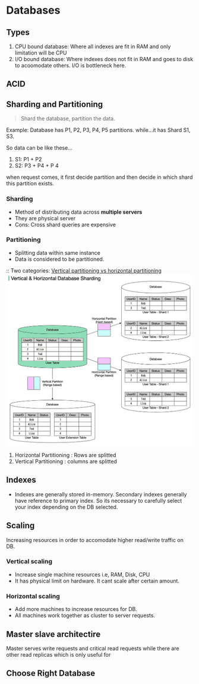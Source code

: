 # Databases

## Types
1. CPU bound database: Where all indexes are fit in RAM and only limitation will be CPU
2. I/O bound database: Where indexes does not fit in RAM and goes to disk to acoomodate others. I/O is bottleneck here.

## ACID

## Sharding and Partitioning
> Shard the database, partition the data.

Example: 
Database has P1, P2, P3, P4, P5 partitions. while...it has
Shard S1, S3.

So data can be like these...
1. S1: P1 + P2
2. S2: P3 + P4 + P 4

when request comes, it first decide partition and then decide in which shard this partition exists.

### Sharding
- Method of distributing data across **multiple servers**
- They are physical server
- Cons: Cross shard queries are expensive

### Partitioning
- Splitting data within same instance
- Data is considered to be partitioned.

:: Two categories:
[Vertical partitioning vs horizontal partitioning](https://blog.bytebytego.com/p/vertical-partitioning-vs-horizontal)
![](/assets/images/horizontal_vertical_partitioning.webp)

1) Horizontal Partitioning  : Rows are splitted
2) Vertical Partitioning    : columns are splitted

## Indexes
- Indexes are generally stored in-memory. Secondary indexes generally have reference to primary index. So its necessary to carefully select your index depending on the DB selected.

## Scaling
Increasing resources in order to accomodate higher read/write traffic on DB.

### Vertical scaling
- Increase single machine resources i.e, RAM, Disk, CPU
- It has physical limit on hardware. It cant scale after certain amount. 

### Horizontal scaling
- Add more machines to increase resources for DB.
- All machines work together as cluster to server requests.

## Master slave architectire
Master serves write requests and critical read requests while there are other read replicas which is only useful for 

## Choose Right Database
